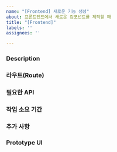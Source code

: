 ```yaml
---
name: "[Frontend] 새로운 기능 생성"
about: 프론트엔드에서 새로운 컴포넌트를 제작할 때
title: "[Frontend]"
labels: ''
assignees: ''

---
```


### Description

### 라우트(Route)

### 필요한 API

### 작업 소요 기간

### 추가 사항

### Prototype UI
